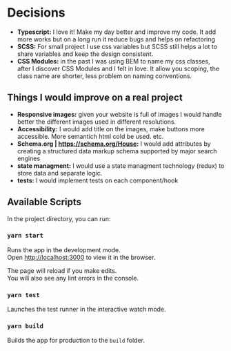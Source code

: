 # Decisions

- **Typescript:** I love it! Make my day better and improve my code. It add more works but on a long run it reduce bugs and helps on refactoring
- **SCSS:** For small project I use css variables but SCSS still helps a lot to share variables and keep the design consistent.
- **CSS Modules:** in the past I was using BEM to name my css classes, after I discover CSS Modules and I felt in love. It allow you scoping, the class name are shorter, less problem on naming conventions.

## Things I would improve on a real project

- **Responsive images:** given your website is full of images I would handle better the different images used in different resolutions.
- **Accessibility:** I would add title on the images, make buttons more accessible. More semantich html cold be used. etc.
- **Schema.org | https://schema.org/House:** I would add attributes by creating a structured data markup schema supported by major search engines
- **state managment:** I would use a state managment technology (redux) to store data and separate logic.
- **tests:** I would implement tests on each component/hook

## Available Scripts

In the project directory, you can run:

### `yarn start`

Runs the app in the development mode.<br />
Open [http://localhost:3000](http://localhost:3000) to view it in the browser.

The page will reload if you make edits.<br />
You will also see any lint errors in the console.

### `yarn test`

Launches the test runner in the interactive watch mode.

### `yarn build`

Builds the app for production to the `build` folder.
